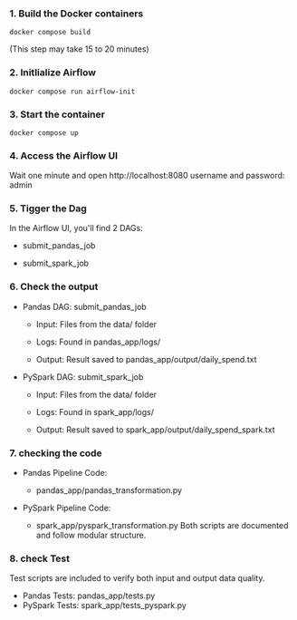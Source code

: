 ### 1. Build the Docker containers
    docker compose build 
(This step may take 15 to 20 minutes)    
### 2. Initlialize Airflow
    docker compose run airflow-init
### 3. Start the container
    docker compose up
### 4. Access the Airflow UI
Wait one minute and open
http://localhost:8080   username and password: admin

### 5. Tigger the Dag 
In the Airflow UI, you'll find 2 DAGs:

- submit_pandas_job

- submit_spark_job

### 6. Check the output
- Pandas DAG: submit_pandas_job
    - Input: Files from the data/ folder

    - Logs: Found in pandas_app/logs/

    - Output: Result saved to pandas_app/output/daily_spend.txt

- PySpark DAG: submit_spark_job
    - Input: Files from the data/ folder

    - Logs: Found in spark_app/logs/

    - Output: Result saved to spark_app/output/daily_spend_spark.txt


### 7. checking the code
- Pandas Pipeline Code:
    - pandas_app/pandas_transformation.py

- PySpark Pipeline Code:
    - spark_app/pyspark_transformation.py
Both scripts are documented and follow modular structure.
### 8. check Test
Test scripts are included to verify both input and output data quality.
- Pandas Tests: pandas_app/tests.py
- PySpark Tests: spark_app/tests_pyspark.py






